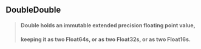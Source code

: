 ## DoubleDouble
> #### Double holds an immutable extended precision floating point value,
> #### keeping it as two Float64s, or as two Float32s, or as two Float16s.
